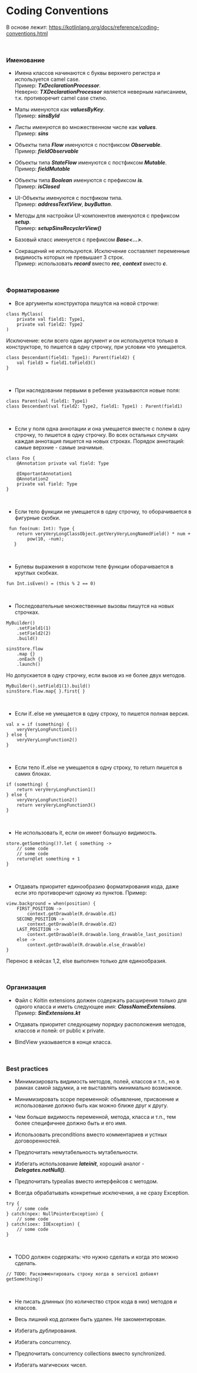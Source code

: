 # Coding Conventions

В основе лежит:
https://kotlinlang.org/docs/reference/coding-conventions.html

<br/>

### Именование

- Имена классов начинаются с буквы верхнего регистра и используется camel case.  
Пример: ***TxDeclarationProcessor***.  
Неверно: ***TXDeclarationProcessor*** является неверным написанием, т.к. противоречит camel case стилю.

- Мапы именуются как ***valuesByKey***.  
Пример: ***sinsById***

- Листы именуются во множественном числе как ***values***.  
Пример: ***sins***

- Объекты типа ***Flow*** именуются с постфиксом ***Observable***.  
Пример: ***fieldObservable***

- Объекты типа ***StateFlow*** именуются с постфиксом ***Mutable***.  
Пример: ***fieldMutable***

- Объекты типа ***Boolean*** именуются с префиксом ***is***.  
Пример: ***isClosed***

- UI-Объекты именуются с постфиком типа.  
Пример: ***addressTextView***, ***buyButton***.

- Методы для настройки UI-компонентов именуются с префиксом ***setup***.  
Пример: ***setupSinsRecyclerView()***

- Базовый класс именуется с префиксом ***Base<...>***.

- Сокращений не используются. Исключение составляет переменные видимость которых не превышает 3 строк.  
Пример: использовать ***record*** вместо ***rec***, ***context*** вместо ***c***.

<br/>

### Форматирование

- Все аргументы конструктора пишутся на новой строчке:
```
class MyClass(
    private val field1: Type1,
    private val field2: Type2
)
```
Исключение: если всего один аргумент и он используется только в конструкторе, то пишется в одну строчку, при условии что умещается.
```
class Descendant(field1: Type1): Parent(field2) {
    val field3 = field1.toField3()
}
```
<br/>

- При наследовании первыми в ребенке указываются новые поля:
```
class Parent(val field1: Type1)
class Descendant(val field2: Type2, field1: Type1) : Parent(field1)
```
<br/>

- Если у поля одна аннотации и она умещается вместе с полем в одну строчку, то пишется в одну строчку. Во всех остальных случаях каждая аннотация пишется на новых строках. 
Порядок аннотаций: самые верхние - самые значимые.
```
class Foo {
    @Annotation private val field: Type

    @ImportantAnnotation1
    @Annotation2 
    private val field: Type
}
```
<br/>

- Если тело функции не умещается в одну строчку, то оборачивается в фигурные скобки.
```
 fun foo(num: Int): Type {
    return veryVeryLongClassObject.getVeryVeryLongNamedField() * num + 
        pow(10, -num);
   }
```
<br/>

- Булевы выражения в коротком теле функции оборачивается в круглых скобках.
```
fun Int.isEven() = (this % 2 == 0)
```
<br/>

- Последовательные множественные вызовы пишутся на новых строчках.
```
MyBuilder()
    .setField1(1)
    .setField2(2)
    .build()

sinsStore.flow
    .map {}
    .onEach {}
    .launch()
```
Но допускается в одну строчку, если вызов из не более двух методов.
```
MyBuilder().setField1(1).build()
sinsStore.flow.map{ }.first{ }
```
<br/>

- Если if..else не умещается в одну строку, то пишется полная версия.
```
val x = if (something) {
    veryVeryLongFunction1()
} else {
    veryVeryLongFunction2()
}
```
<br/>

- Если тело if..else не умещается в одну строку, то return пишется в самих блоках.
```
if (something) {
    return veryVeryLongFunction1()
} else {
    veryVeryLongFunction2()
    return veryVeryLongFunction3()
}
```
<br/>

- Не использовать it, если он имеет большую видимость.
```
store.getSomething()?.let { something ->
    // some code
    // some code
    return@let something + 1
}
```
<br/>

- Отдавать приоритет единообразию форматирования кода, даже если это противоречит одному из пунктов.
Пример:
```
view.background = when(position) {
    FIRST_POSITION -> 
        context.getDrawable(R.drawable.d1)
    SECOND_POSITION -> 
        context.getDrawable(R.drawable.d2)
    LAST_POSITION ->
        context.getDrawable(R.drawable.long_drawable_last_position)
    else -> 
        context.getDrawable(R.drawable.else_drawable)
}
```
Перенос в кейсах 1,2, else выполнен только для единообразия.

<br/>

### Организация

- Файл с Koltin extensions должен содержать расширения только для одного класса и иметь следующее имя: ***ClassNameExtensions***.
Пример: ***SinExtensions.kt***

- Отдавать приоритет следующему порядку расположения методов, классов и полей: от public к private.

- BindView указывается в конце класса.

<br/>

### Best practices

- Минимизировать видимость методов, полей, классов и т.п., но в рамках самой задумки, а не выставлять минимально возможное.

- Минимизировать scope переменной: объявление, присвоение и использование должно быть как можно ближе друг к другу.

- Чем больше видимость переменной, метода, класса и т.п., тем более специфичнее должно быть и его имя.

- Использовать preconditions вместо комментариев и устных договоренностей.

- Предпочитать немутабельность мутабельности.

- Избегать использование ***lateinit***, хороший аналог - ***Delegates.notNull()***.

- Предпочитать typealias вместо интерфейсов с методом.

- Всегда обрабатывать конкретные исключения, а не сразу Exception.
```
try {
    // some code
} catch(npex: NullPointerException) { 
    // some code
} catch(ioex: IOException) {
    // some code
}
```
<br/>

- TODO должен содержать: что нужно сделать и когда это можно сделать.
```
// TODO: Раскомментировать строку когда в service1 добавят getSomething()
```
<br/>

- Не писать длинных (по количество строк кода в них) методов и классов.

- Весь лишний код должен быть удален. Не закоментирован.

- Избегать дублирования.

- Избегать concurrency.

- Предпочитать concurrency collections вместо synchronized. 

- Избегать магических чисел.
